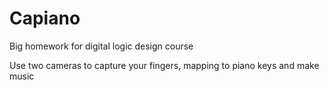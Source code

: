 Capiano
===
Big homework for digital logic design course

Use two cameras to capture your fingers, mapping to piano keys and make music

